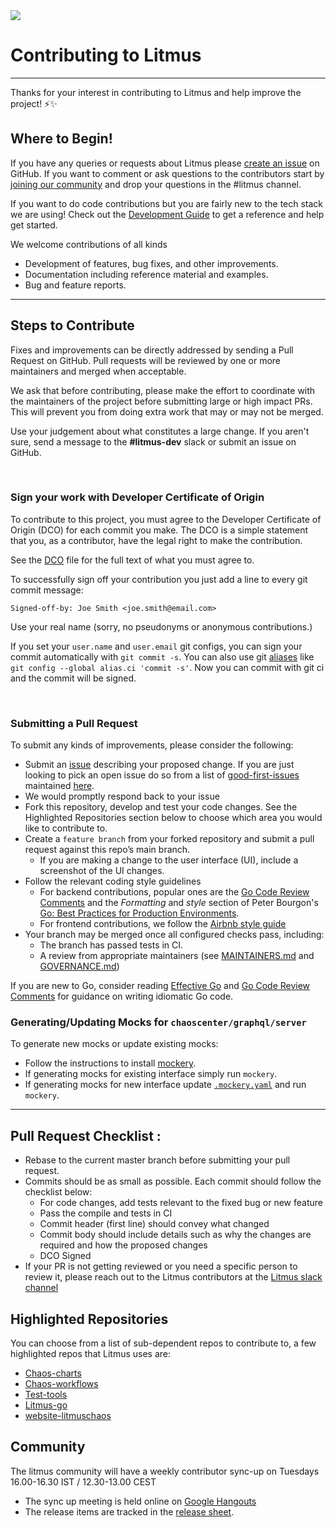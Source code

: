 <img src="https://avatars0.githubusercontent.com/u/49853472?s=200&v=4">

# Contributing to Litmus

---

Thanks for your interest in contributing to Litmus and help improve the project! ⚡️✨

## Where to Begin!

If you have any queries or requests about Litmus please [create an issue](https://github.com/litmuschaos/litmus/issues/new) on GitHub. If you want to comment or ask questions to the contributors start by [joining our community](http://slack.litmuschaos.io) and drop your questions in the #litmus channel.

If you want to do code contributions but you are fairly new to the tech stack we are using! Check out the [Development Guide](https://github.com/litmuschaos/litmus/wiki/Litmus-Portal-Development-Guide) to get a reference and help get started.

We welcome contributions of all kinds

- Development of features, bug fixes, and other improvements.
- Documentation including reference material and examples.
- Bug and feature reports.

---

## Steps to Contribute

Fixes and improvements can be directly addressed by sending a Pull Request on GitHub. Pull requests will be reviewed by one or more maintainers and merged when acceptable.

We ask that before contributing, please make the effort to coordinate with the maintainers of the project before submitting large or high impact PRs. This will prevent you from doing extra work that may or may not be merged.

Use your judgement about what constitutes a large change. If you aren't sure, send a message to the **#litmus-dev** slack or submit an issue on GitHub.

<br />

### **Sign your work with Developer Certificate of Origin**

To contribute to this project, you must agree to the Developer Certificate of Origin (DCO) for each commit you make. The DCO is a simple statement that you, as a contributor, have the legal right to make the contribution.

See the [DCO](https://developercertificate.org/) file for the full text of what you must agree to.

To successfully sign off your contribution you just add a line to every git commit message:

```git
Signed-off-by: Joe Smith <joe.smith@email.com>
```

Use your real name (sorry, no pseudonyms or anonymous contributions.)

If you set your `user.name` and `user.email` git configs, you can sign your commit automatically with `git commit -s`. You can also use git [aliases](https://git-scm.com/book/tr/v2/Git-Basics-Git-Aliases) like `git config --global alias.ci 'commit -s'`. Now you can commit with git ci and the commit will be signed.

<br />

### **Submitting a Pull Request**

To submit any kinds of improvements, please consider the following:

- Submit an [issue](https://github.com/litmuschaos/litmus/issues) describing your proposed change. If you are just looking to pick an open issue do so from a list of [good-first-issues](https://github.com/litmuschaos/litmus/labels/good%20first%20issue) maintained [here](https://github.com/litmuschaos/litmus/issues?q=is%3Aissue+is%3Aopen+label%3A%22good+first+issue%22).
- We would promptly respond back to your issue
- Fork this repository, develop and test your code changes. See the Highlighted Repositories section below to choose which area you would like to contribute to.
- Create a `feature branch` from your forked repository and submit a pull request against this repo’s main branch.
  - If you are making a change to the user interface (UI), include a screenshot of the UI changes.
- Follow the relevant coding style guidelines
  - For backend contributions, popular ones are the [Go Code Review Comments](https://code.google.com/p/go-wiki/wiki/CodeReviewComments) and the _Formatting_ and _style_ section of Peter Bourgon's [Go: Best Practices for Production Environments](https://peter.bourgon.org/go-in-production/#formatting-and-style).
  - For frontend contributions, we follow the [Airbnb style guide](https://airbnb.io/javascript/react/)
- Your branch may be merged once all configured checks pass, including:
  - The branch has passed tests in CI.
  - A review from appropriate maintainers (see [MAINTAINERS.md](https://github.com/litmuschaos/litmus/blob/master/MAINTAINERS) and [GOVERNANCE.md](https://github.com/litmuschaos/litmus/blob/master/GOVERNANCE.md))

If you are new to Go, consider reading [Effective Go](https://golang.org/doc/effective_go.html) and [Go Code Review Comments](https://github.com/golang/go/wiki/CodeReviewComments) for guidance on writing idiomatic Go code.

### Generating/Updating Mocks for `chaoscenter/graphql/server`

To generate new mocks or update existing mocks:

-  Follow the instructions to install [mockery](https://vektra.github.io/mockery/latest/installation/).
-  If generating mocks for existing interface simply run `mockery`.
-  If generating mocks for new interface update [`.mockery.yaml`](././chaoscenter/graphql/server/.mockery.yaml) and run `mockery`.

---

## Pull Request Checklist :

- Rebase to the current master branch before submitting your pull request.
- Commits should be as small as possible. Each commit should follow the checklist below:
  - For code changes, add tests relevant to the fixed bug or new feature
  - Pass the compile and tests in CI
  - Commit header (first line) should convey what changed
  - Commit body should include details such as why the changes are required and how the proposed changes
  - DCO Signed
- If your PR is not getting reviewed or you need a specific person to review it, please reach out to the Litmus contributors at the [Litmus slack channel](https://app.slack.com/client/T09NY5SBT/CNXNB0ZTN)

## Highlighted Repositories

You can choose from a list of sub-dependent repos to contribute to, a few highlighted repos that Litmus uses are:

- [Chaos-charts](https://github.com/litmuschaos/chaos-charts)
- [Chaos-workflows](https://github.com/litmuschaos/chaos-workflows)
- [Test-tools](https://github.com/litmuschaos/test-tools)
- [Litmus-go](https://github.com/litmuschaos/litmus-go)
- [website-litmuschaos](https://github.com/litmuschaos/website-litmuschaos)

## Community

The litmus community will have a weekly contributor sync-up on Tuesdays 16.00-16.30 IST / 12.30-13.00 CEST

- The sync up meeting is held online on [Google Hangouts](https://meet.google.com/uvt-ozaw-bvp)
- The release items are tracked in the [release sheet](https://github.com/litmuschaos/litmus/releases).
